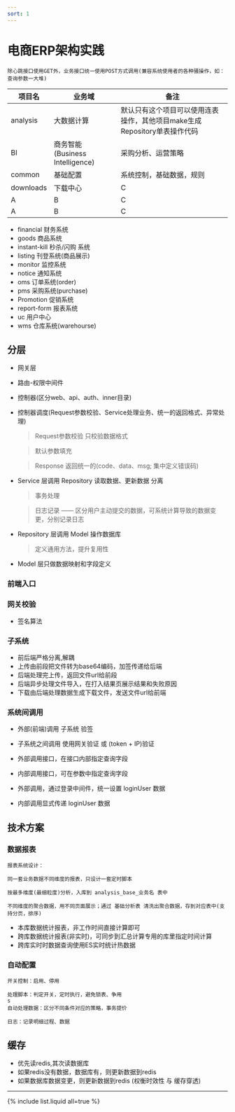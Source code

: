 ```yaml
---
sort: 1
---
```


# 电商ERP架构实践

```tip
除心跳接口使用GET外，业务接口统一使用POST方式调用(兼容系统使用者的各种骚操作，如：查询参数一大堆)
```

| 项目名 | 业务域  | 备注 |
| ---- | ---- |---- |
| analysis | 大数据计算 | 默认只有这个项目可以使用连表操作，其他项目make生成Repository单表操作代码 |
| BI | 商务智能(Business Intelligence) | 采购分析、运营策略  |
| common | 基础配置 | 系统控制，基础数据，规则 |
| downloads | 下载中心 | C |
| A | B | C |
| A | B | C |


* financial 财务系统 
* goods 商品系统
* instant-kill 秒杀/闪购 系统
* listing 刊登系统(商品展示)
* monitor 监控系统
* notice 通知系统
* oms 订单系统(order)
* pms 采购系统(purchase)
* Promotion 促销系统
* report-form 报表系统
* uc 用户中心
* wms 仓库系统(warehourse)

## 分层

* 网关层
* 路由-权限中间件
* 控制器(区分web、api、auth、inner目录)
* 控制器调度(Request参数校验、Service处理业务、统一的返回格式、异常处理)
  > Request参数校验 只校验数据格式
  
  > 默认参数填充
  
  > Response 返回统一的(code、data、msg; 集中定义错误码)
* Service 层调用 Repository 读取数据、更新数据 分离
  > 事务处理
  
  > 日志记录 —— 区分用户主动提交的数据，可系统计算导致的数据变更，分别记录日志
* Repository 层调用 Model 操作数据库
  > 定义通用方法，提升复用性
* Model 层只做数据映射和字段定义

### 前端入口

### 网关校验

* 签名算法

### 子系统

* 前后端严格分离,解耦
* 上传由前段把文件转为base64编码，加签传递给后端
* 后端处理完上传，返回文件url给前段
* 后端异步处理文件导入，在打入结果页展示结果和失败原因
* 下载由后端处理数据生成下载文件，发送文件url给前端

### 系统间调用

* 外部(前端)调用 子系统 验签
* 子系统之间调用 使用网关验证 或 (token + IP)验证

* 外部调用接口，在接口内部指定查询字段
* 内部调用接口，可在参数中指定查询字段
  
* 外部调用，通过登录中间件，统一设置 loginUser 数据
* 内部调用显式传递 loginUser 数据

## 技术方案

### 数据报表

```tip
报表系统设计：

同一套业务数据不同维度的报表，只设计一套定时脚本

按最多维度(最细粒度)分析，入库到 analysis_base_业务名 表中

不同维度的聚合数据，用不同页面展示；通过 基础分析表 清洗出聚合数据，存到对应表中(支持分页，排序)
```

* 本库数据统计报表，非工作时间直接计算即可
* 跨库数据统计报表(非实时)，可同步到汇总计算专用的库里指定时间计算
* 跨库实时时数据查询使用ES实时统计热数据

### 自动配置

```tip
开关控制：启用、停用

处理脚本：判定开关，定时执行，避免锁表、争用
s
自动处理数据：区分不同条件对应的策略，事务提价

日志：记录明细过程、数据
```

## 缓存

* 优先读redis,其次读数据库
* 如果redis没有数据，数据库有，则更新数据到redis
* 如果数据库数据变更，则更新数据到redis (权衡时效性 与 缓存穿透)

<hr />
{% include list.liquid all=true %}
